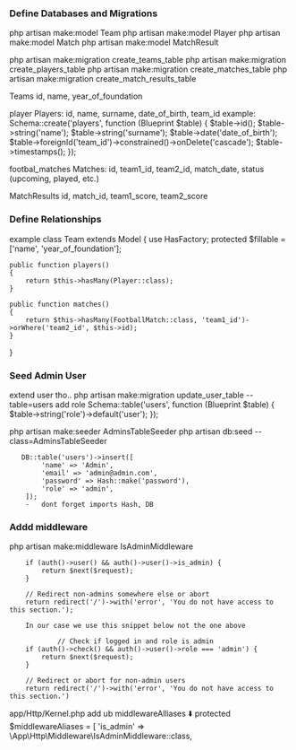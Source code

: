 ### Define Databases and Migrations

php artisan make:model Team
php artisan make:model Player
php artisan make:model Match
php artisan make:model MatchResult


php artisan make:migration create_teams_table
php artisan make:migration create_players_table
php artisan make:migration create_matches_table
php artisan make:migration create_match_results_table

Teams
id, name, year_of_foundation


player
Players: id, name, surname, date_of_birth, team_id
example:
        Schema::create('players', function (Blueprint $table) {
            $table->id();
            $table->string('name');
            $table->string('surname');
            $table->date('date_of_birth');
            $table->foreignId('team_id')->constrained()->onDelete('cascade');
            $table->timestamps();
        });


footbal_matches
Matches: id, team1_id, team2_id, match_date, status (upcoming, played, etc.)


MatchResults
id, match_id, team1_score, team2_score


### Define Relationships
example
class Team extends Model
{
    use HasFactory;
    protected $fillable = ['name', 'year_of_foundation'];

    public function players()
    {
        return $this->hasMany(Player::class);
    }

    public function matches()
    {
        return $this->hasMany(FootballMatch::class, 'team1_id')->orWhere('team2_id', $this->id);
    }
}


### Seed Admin User
extend user tho..
php artisan make:migration update_user_table --table=users
add role
     Schema::table('users', function (Blueprint $table) {
            $table->string('role')->default('user');
        });

php artisan make:seeder AdminsTableSeeder
php artisan db:seed --class=AdminsTableSeeder

       DB::table('users')->insert([
            'name' => 'Admin',
            'email' => 'admin@admin.com',
            'password' => Hash::make('password'),
            'role' => 'admin',
        ]);
        -   dont forget imports Hash, DB


### Addd middleware
php artisan make:middleware IsAdminMiddleware

        if (auth()->user() && auth()->user()->is_admin) {
            return $next($request);
        }

        // Redirect non-admins somewhere else or abort
        return redirect('/')->with('error', 'You do not have access to this section.');

        In our case we use this snippet below not the one above

                // Check if logged in and role is admin
        if (auth()->check() && auth()->user()->role === 'admin') {
            return $next($request);
        }

        // Redirect or abort for non-admin users
        return redirect('/')->with('error', 'You do not have access to this section.')


app/Http/Kernel.php
add ub middlewareAlliases ⬇️
    protected $middlewareAliases = [
        'is_admin' => \App\Http\Middleware\IsAdminMiddleware::class,


